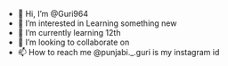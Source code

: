 - 👋 Hi, I’m @Guri964
- 👀 I’m interested in Learning something new
- 🌱 I’m currently learning 12th 
- 💞️ I’m looking to collaborate on 
- 📫 How to reach me @punjabi._.guri is my instagram id

<!---
Guri964/Guri964 is a ✨ special ✨ repository because its `README.md` (this file) appears on your GitHub profile.
You can click the Preview link to take a look at your changes.
--->
